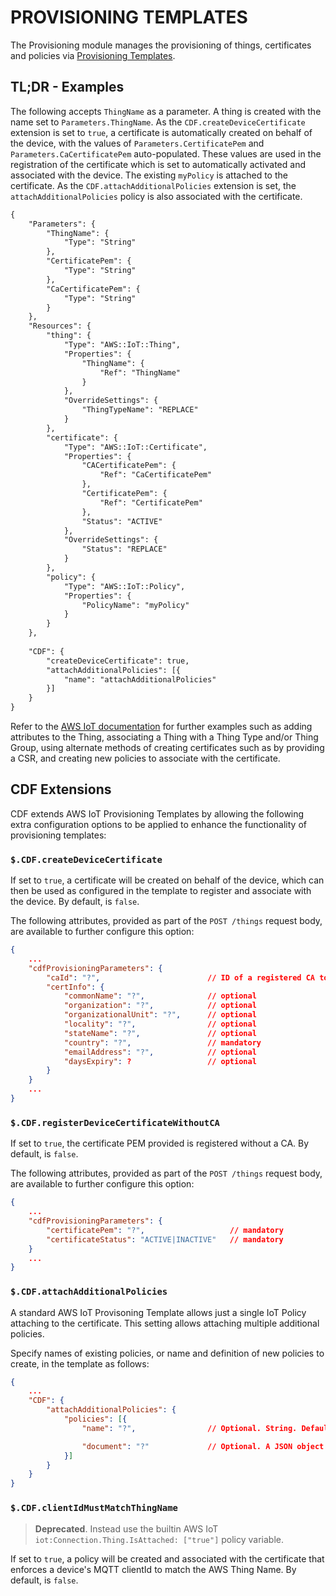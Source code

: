 # PROVISIONING TEMPLATES

The Provisioning module manages the provisioning of things, certificates and policies via [Provisioning Templates](https://docs.aws.amazon.com/iot/latest/developerguide/provision-template.html).

## TL;DR - Examples

The following accepts `ThingName` as a parameter. A thing is created with the name set to `Parameters.ThingName`. As the `CDF.createDeviceCertificate` extension is set to `true`, a certificate is automatically created on behalf of the device, with the values of `Parameters.CertificatePem` and `Parameters.CaCertificatePem` auto-populated. These values are used in the registration of the certificate which is set to automatically activated and associated with the device. The existing `myPolicy` is attached to the certificate. As the `CDF.attachAdditionalPolicies` extension is set, the `attachAdditionalPolicies` policy is also associated with the certificate.

```xml
{
    "Parameters": {
        "ThingName": {
            "Type": "String"
        },
        "CertificatePem": {
            "Type": "String"
        },
        "CaCertificatePem": {
            "Type": "String"
        }
    },
    "Resources": {
        "thing": {
            "Type": "AWS::IoT::Thing",
            "Properties": {
                "ThingName": {
                    "Ref": "ThingName"
                }
            },
            "OverrideSettings": {
                "ThingTypeName": "REPLACE"
            }
        },
        "certificate": {
            "Type": "AWS::IoT::Certificate",
            "Properties": {
                "CACertificatePem": {
                    "Ref": "CaCertificatePem"
                },
                "CertificatePem": {
                    "Ref": "CertificatePem"
                },
                "Status": "ACTIVE"
            },
            "OverrideSettings": {
                "Status": "REPLACE"
            }
        },
        "policy": {
            "Type": "AWS::IoT::Policy",
            "Properties": {
                "PolicyName": "myPolicy"
            }
        }
    },
    
    "CDF": {
        "createDeviceCertificate": true,
        "attachAdditionalPolicies": [{
            "name": "attachAdditionalPolicies"
        }]
    }
}
```

Refer to the [AWS IoT documentation](https://docs.aws.amazon.com/iot/latest/developerguide/provision-template.html) for further examples such as adding attributes to the Thing, associating a Thing with a Thing Type and/or Thing Group, using alternate methods of creating certificates such as by providing a CSR, and creating new policies to associate with the certificate.

## CDF Extensions

CDF extends AWS IoT Provisioning Templates by allowing the following extra configuration options to be applied to enhance the functionality of provisioning templates:

### `$.CDF.createDeviceCertificate` 
If set to `true`, a certificate will be created on behalf of the device, which can then be used as configured in the template to register and associate with the device.  By default, is `false`.

The following attributes, provided as part of the `POST /things` request body, are available to further configure this option:

```json
{
    ...
    "cdfProvisioningParameters": {
        "caId": "?",                        // ID of a registered CA to use to create the device certificate. Mandatory.
        "certInfo": {
            "commonName": "?",              // optional
            "organization": "?",            // optional
            "organizationalUnit": "?",      // optional
            "locality": "?",                // optional
            "stateName": "?",               // optional
            "country": "?",                 // mandatory
            "emailAddress": "?",            // optional
            "daysExpiry": ?                 // optional
        }
    }
    ...
}
```


### `$.CDF.registerDeviceCertificateWithoutCA` 
If set to `true`, the certificate PEM provided is registered without a CA.  By default, is `false`. 

The following attributes, provided as part of the `POST /things` request body, are available to further configure this option:

```json
{
    ...
    "cdfProvisioningParameters": {
        "certificatePem": "?",                   // mandatory
        "certificateStatus": "ACTIVE|INACTIVE"   // mandatory
    }
    ...
}
```

### `$.CDF.attachAdditionalPolicies`

A standard AWS IoT Provisoning Template allows just a single IoT Policy attaching to the certificate. This setting allows attaching multiple additional policies.

Specify names of existing policies, or name and definition of new policies to create, in the template as follows:

```json
{
    ...
    "CDF": {    
        "attachAdditionalPolicies": {
            "policies": [{
                "name": "?",                // Optional. String. Defaults to a hash of the policy document. If you are using an existing AWS IoT policy, for the PolicyName property, enter the name of the policy. Do not include the PolicyDocument property.

                "document": "?"             // Optional. A JSON object specified as an escaped string. If PolicyDocument is not provided, the policy must already be created.
            }]
        }
    }
}
```




### `$.CDF.clientIdMustMatchThingName` 

> **Deprecated**. Instead use the builtin AWS IoT `iot:Connection.Thing.IsAttached: ["true"]` policy variable.

If set to `true`, a policy will be created and associated with the certificate that enforces a device's MQTT clientId to match the AWS Thing Name.  By default, is `false`.